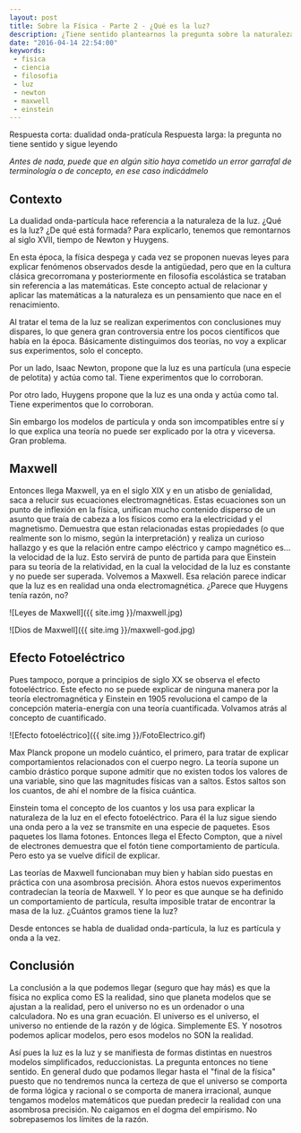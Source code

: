 ```yaml
---
layout: post
title: Sobre la Física - Parte 2 - ¿Qué es la luz?
description: ¿Tiene sentido plantearnos la pregunta sobre la naturaleza de la luz?
date: "2016-04-14 22:54:00"
keywords:
 - fisica
 - ciencia
 - filosofia
 - luz
 - newton
 - maxwell
 - einstein
---
```


Respuesta corta: dualidad onda-pratícula
Respuesta larga: la pregunta no tiene sentido y sigue leyendo

_Antes de nada, puede que en algún sitio haya cometido un error garrafal de terminología o de concepto, en ese caso indicádmelo_

## Contexto

La dualidad onda-partícula hace referencia a la naturaleza de la luz. ¿Qué es la luz? ¿De qué está formada? Para explicarlo, tenemos que remontarnos al siglo XVII, tiempo de Newton y Huygens.

En esta época, la física despega y cada vez se proponen nuevas leyes para explicar fenómenos observados desde la antigüedad, pero que en la cultura clásica grecorromana y posteriormente en filosofía escolástica se trataban sin referencia a las matemáticas. Este concepto actual de relacionar y aplicar las matemáticas a la naturaleza es un pensamiento que nace en el renacimiento.

Al tratar el tema de la luz se realizan experimentos con conclusiones muy dispares, lo que genera gran controversia entre los pocos científicos que había en la época. Básicamente distinguimos dos teorías, no voy a explicar sus experimentos, solo el concepto.

Por un lado, Isaac Newton, propone que la luz es una partícula (una especie de pelotita) y actúa como tal. Tiene experimentos que lo corroboran.

Por otro lado, Huygens propone que la luz es una onda y actúa como tal. Tiene experimentos que lo corroboran.

Sin embargo los modelos de partícula y onda son imcompatibles entre sí y lo que explica una teoría no puede ser explicado por la otra y viceversa. Gran problema.

## Maxwell

Entonces llega Maxwell, ya en el siglo XIX y en un atisbo de genialidad, saca a relucir sus ecuaciones electromagnéticas. Estas ecuaciones son un punto de inflexión en la física, unifican mucho contenido disperso de un asunto que traía de cabeza a los físicos como era la electricidad y el magnetismo. Demuestra que estan relacionadas estas propiedades (o que realmente son lo mismo, según la interpretación) y realiza un curioso hallazgo y es que la relación entre campo eléctrico y campo magnético es... la velocidad de la luz. Esto servirá de punto de partida para que Einstein para su teoría de la relatividad, en la cual la velocidad de la luz es constante y no puede ser superada. Volvemos a Maxwell. Esa relación parece indicar que la luz es en realidad una onda electromagnética. ¿Parece que Huygens tenía razón, no?

![Leyes de Maxwell]({{ site.img }}/maxwell.jpg)

![Dios de Maxwell]({{ site.img }}/maxwell-god.jpg)

## Efecto Fotoeléctrico

Pues tampoco, porque a principios de siglo XX se observa el efecto fotoeléctrico. Este efecto no se puede explicar de ninguna manera por la teoría electromagnética y Einstein en 1905 revoluciona el campo de la concepción materia-energía con una teoría cuantificada. Volvamos atrás al concepto de cuantificado.

![Efecto fotoeléctrico]({{ site.img }}/FotoElectrico.gif)

Max Planck propone un modelo cuántico, el primero, para tratar de explicar comportamientos relacionados con el cuerpo negro. La teoría supone un cambio drástico porque supone admitir que no existen todos los valores de una variable, sino que las magnitudes físicas van a saltos. Estos saltos son los cuantos, de ahí el nombre de la física cuántica.

Einstein toma el concepto de los cuantos y los usa para explicar la naturaleza de la luz en el efecto fotoeléctrico. Para él la luz sigue siendo una onda pero a la vez se transmite en una especie de paquetes. Esos paquetes los llama fotones. Entonces llega el Efecto Compton, que a nivel de electrones demuestra que el fotón tiene comportamiento de partícula. Pero esto ya se vuelve difícil de explicar.

Las teorías de Maxwell funcionaban muy bien y habían sido puestas en práctica con una asombrosa precisión. Ahora estos nuevos experimentos contradecían la teoría de Maxwell. Y lo peor es que aunque se ha definido un comportamiento de partícula, resulta imposible tratar de encontrar la masa de la luz. ¿Cuántos gramos tiene la luz?

Desde entonces se habla de dualidad onda-partícula, la luz es partícula y onda a la vez.

## Conclusión

La conclusión a la que podemos llegar (seguro que hay más) es que la física no explica como ES la realidad, sino que planeta modelos que se ajustan a la realidad, pero el universo no es un ordenador o una calculadora. No es una gran ecuación. El universo es el universo, el universo no entiende de la razón y de lógica. Simplemente ES. Y nosotros podemos aplicar modelos, pero esos modelos no SON la realidad.

Así pues la luz es la luz y se manifiesta de formas distintas en nuestros modelos simplificados, reduccionistas. La pregunta entonces no tiene sentido. En general dudo que podamos llegar hasta el "final de la física" puesto que no tendremos nunca la certeza de que el universo se comporta de forma lógica y racional o se comporta de manera irracional, aunque tengamos modelos matemáticos que puedan predecir la realidad con una asombrosa precisión. No caigamos en el dogma del empirismo. No sobrepasemos los límites de la razón.